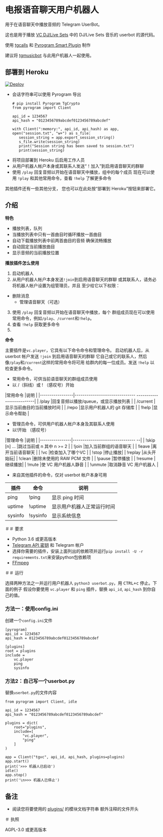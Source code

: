 # 电报语音聊天用户机器人

用于在语音聊天中播放音频的 Telegram UserBot。

这也是用于播放 [VC DJ/Live Sets](https://t.me/VCSets) 中的 DJ/Live Sets 音乐的 userbot 的源代码。

使用 [tgcalls](https://github.com/MarshalX/tgcalls) 和 [Pyrogram Smart Plugin](https://docs.pyrogram.org/topics/smart-plugins) 制作

建议将 [tgmusicbot](https://github.com/callsmusic/tgmusicbot) 与此用户机器人一起使用。

## 部署到 Heroku

[![Deploy](https://www.herokucdn.com/deploy/button.svg)](https://heroku.com/deploy?template=https://github.com/callsmusic/tgvc-userbot/tree/dev)

- 会话字符串可以使用 Pyrogram 导出
   ```
   # pip install Pyrogram TgCrypto
   from pyrogram import Client

  api_id = 1234567
  api_hash = "0123456789abcdef0123456789abcdef"

  with Client(":memory:", api_id, api_hash) as app, open("session.txt", "w+") as s_file:
      session_string = app.export_session_string()
      s_file.write(session_string)
      print("Session string has been saved to session.txt")
      print(session_string)
   ```
- 将项目部署到 Heroku 后启用工作人员
- 从用户机器人帐户本身或其联系人发送“！加入”到启用语音聊天的群聊
- 使用 `/play` 回复音频以开始在语音聊天中播放，组中的每个成员
   现在可以使用 `!play` 和其他常用命令，查看 `!help` 了解更多命令

其他插件还有一些其他分支，
您也可以在此处按“部署到 Heroku”按钮来部署它。
## 介绍

**特色**

- 播放列表，队列
- 当播放列表中只有一首曲目时循环播放一首曲目
- 自动下载播放列表中前两首曲目的音频
   确保流畅播放
- 自动固定当前播放曲目
- 显示音频的当前播放位置

**播放插件怎么使用**

1. 启动机器人
2. 从用户机器人帐户本身发送`!join`到启用语音聊天的群聊
    或其联系人，请务必将机器人帐户设置为组管理员，并且
    至少给它以下权限：
- 删除消息
    - 管理语音聊天（可选）
3. 使用 `/play` 回复音频以开始在语音聊天中播放，每个
    群组成员现在可以使用常用命令，例如`/play`、`/current`和`!help`。
4. 查看 `!help` 获取更多命令
5. 
**命令**

主要插件是`vc.player`，它具有以下命令命令和管理命令。
启动机器人后，从 userbot 帐户发送 `!join` 到启用语音聊天的群聊
它自己或它的联系人，然后像`/play`和`/current`这样的常用命令将可用
给群内的每一位成员。发送 `!help` 以检查更多命令。

- 常用命令，可供当前语音聊天的群组成员使用
- 以 /（斜线）或 ! （感叹号）开始

|常用命令 |说明 |
|-----------------|------------------------------- --------------------------|
| /play |回复音频以播放/queue，或显示播放列表 |
| /current |显示当前曲目的当前播放时间 |
| /repo |显示用户机器人的 git 存储库 |
| !help |显示命令帮助 |

- 管理员命令，可供用户机器人帐户本身及其联系人使用
- 以!开始 （感叹号）

|管理命令 |说明 |
|----------------|-------------------------------- --|
| !skip [n] ... |跳过当前或 n 其中 n >= 2 |
| !join |加入当前群组的语音聊天 |
| !leave |离开当前语音聊天 |
| !vc |检查加入了哪个VC |
| !stop |停止播放|
| !replay |从头开始玩|
| !clean |删除未使用的 RAW PCM 文件 |
| !pause |暂停播放 |
| !resume |继续播放|
| !mute |使 VC 用户机器人静音 |
| !unmute |取消静音 VC 用户机器人 |

- 来自其他插件的命令，仅对 userbot 帐户本身可用

|插件 |命令 |说明 |
|---------|---------|---------|
|ping | !ping |显示 ping 时间 |
|uptime | !uptime |显示用户机器人正常运行时间 |
|sysinfo | !sysinfo |显示系统信息 |

＃＃ 要求

- Python 3.6 或更高版本
- [Telegram API 密钥](https://docs.pyrogram.org/intro/quickstart#enjoy-the-api) 和 Telegram 帐户
- 选择你需要的插件，安装上面列出的依赖项并运行`pip install -U -r requirements.txt`来安装python包依赖项
- [FFmpeg](https://www.ffmpeg.org/)

＃＃ 运行

选择两种方法之一并运行用户机器人
`python3 userbot.py`，用 <kbd>CTRL+c</kbd> 停止。下面的例子
假设你要使用 `vc.player` 和 `ping` 插件，替换
`api_id`, `api_hash` 到你自己的值。

### 方法一：使用config.ini

创建一个`config.ini`文件

```
[pyrogram]
api_id = 1234567
api_hash = 0123456789abcdef0123456789abcdef

[plugins]
root = plugins
include =
    vc.player
    ping
    sysinfo
```

### 方法2：自己写一个userbot.py

替换`userbot.py`的文件内容

```
from pyrogram import Client, idle

api_id = 1234567
api_hash = "0123456789abcdef0123456789abcdef"

plugins = dict(
    root="plugins",
    include=[
        "vc.player",
        "ping"
    ]
)

app = Client("tgvc", api_id, api_hash, plugins=plugins)
app.start()
print('>>> 机器人已启动')
idle()
app.stop()
print('\n>>> 机器人已停止')
```

## 备注

- 阅读您将要使用的 [plugins/](plugins) 的模块文档字符串
  额外注释的文件开头

＃ 执照

AGPL-3.0 或更高版本
